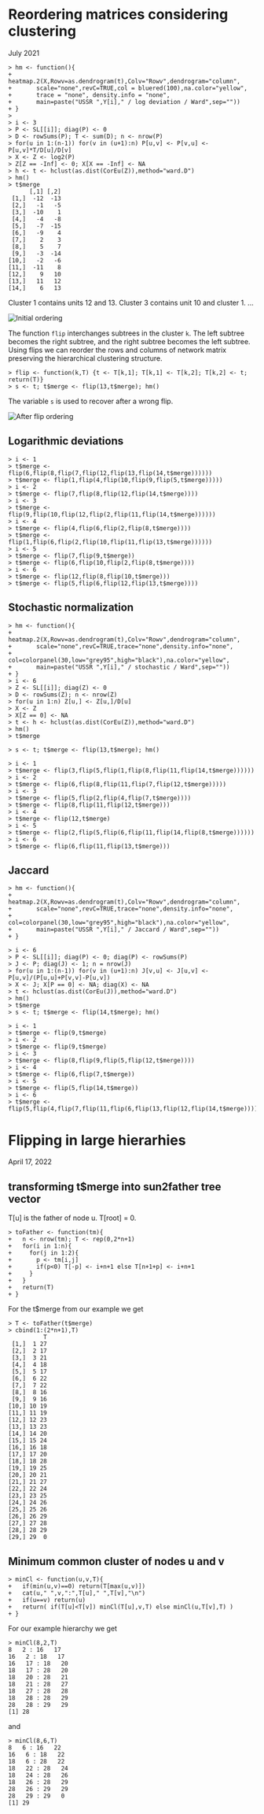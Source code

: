 # Reordering matrices considering clustering

July 2021
```
> hm <- function(){
+    heatmap.2(X,Rowv=as.dendrogram(t),Colv="Rowv",dendrogram="column",
+       scale="none",revC=TRUE,col = bluered(100),na.color="yellow",
+       trace = "none", density.info = "none",
+       main=paste("USSR ",Y[i]," / log deviation / Ward",sep=""))
+ }
> 
> i <- 3
> P <- SL[[i]]; diag(P) <- 0
> D <- rowSums(P); T <- sum(D); n <- nrow(P)
> for(u in 1:(n-1)) for(v in (u+1):n) P[u,v] <- P[v,u] <- P[u,v]*T/D[u]/D[v]
> X <- Z <- log2(P)
> Z[Z == -Inf] <- 0; X[X == -Inf] <- NA 
> h <- t <- hclust(as.dist(CorEu(Z)),method="ward.D")
> hm()
> t$merge
      [,1] [,2]
 [1,]  -12  -13
 [2,]   -1   -5
 [3,]  -10    1
 [4,]   -4   -8
 [5,]   -7  -15
 [6,]   -9    4
 [7,]    2    3
 [8,]    5    7
 [9,]   -3  -14
[10,]   -2   -6
[11,]  -11    8
[12,]    9   10
[13,]   11   12
[14,]    6   13
```
Cluster 1 contains units 12 and 13. Cluster 3 contains unit 10 and cluster 1. ...

![Initial ordering](https://github.com/bavla/NormNet/blob/main/data/natalija/logdev1.png)

The function `flip` interchanges subtrees in the cluster `k`. The left subtree becomes the right subtree, and the right subtree becomes the left subtree. Using  flips we can reorder the rows and columns of network matrix preserving the hierarchical clustering structure.
```
> flip <- function(k,T) {t <- T[k,1]; T[k,1] <- T[k,2]; T[k,2] <- t; return(T)}
> s <- t; t$merge <- flip(13,t$merge); hm()
```
The variable `s` is used to recover after a wrong flip.

![After flip ordering](https://github.com/bavla/NormNet/blob/main/data/natalija/logdev2.png)

## Logarithmic deviations

```
> i <- 1
> t$merge <- flip(6,flip(8,flip(7,flip(12,flip(13,flip(14,t$merge))))))
> t$merge <- flip(1,flip(4,flip(10,flip(9,flip(5,t$merge)))))
> i <- 2
> t$merge <- flip(7,flip(8,flip(12,flip(14,t$merge))))
> i <- 3
> t$merge <- flip(9,flip(10,flip(12,flip(2,flip(11,flip(14,t$merge))))))
> i <- 4
> t$merge <- flip(4,flip(6,flip(2,flip(8,t$merge))))
> t$merge <- flip(1,flip(6,flip(2,flip(10,flip(11,flip(13,t$merge))))))
> i <- 5
> t$merge <- flip(7,flip(9,t$merge))
> t$merge <- flip(6,flip(10,flip(2,flip(8,t$merge))))
> i <- 6
> t$merge <- flip(12,flip(8,flip(10,t$merge)))
> t$merge <- flip(5,flip(6,flip(12,flip(13,t$merge))))
```

## Stochastic normalization

```
> hm <- function(){
+    heatmap.2(X,Rowv=as.dendrogram(t),Colv="Rowv",dendrogram="column",
+       scale="none",revC=TRUE,trace="none",density.info="none",
+       col=colorpanel(30,low="grey95",high="black"),na.color="yellow",      
+       main=paste("USSR ",Y[i]," / stochastic / Ward",sep=""))
+ }
> i <- 6
> Z <- SL[[i]]; diag(Z) <- 0
> D <- rowSums(Z); n <- nrow(Z)
> for(u in 1:n) Z[u,] <- Z[u,]/D[u]
> X <- Z 
> X[Z == 0] <- NA 
> t <- h <- hclust(as.dist(CorEu(Z)),method="ward.D")
> hm()
> t$merge

> s <- t; t$merge <- flip(13,t$merge); hm()

> i <- 1
> t$merge <- flip(3,flip(5,flip(1,flip(8,flip(11,flip(14,t$merge))))))
> i <- 2
> t$merge <- flip(6,flip(8,flip(11,flip(7,flip(12,t$merge)))))
> i <- 3
> t$merge <- flip(5,flip(2,flip(4,flip(7,t$merge))))
> t$merge <- flip(8,flip(11,flip(12,t$merge)))
> i <- 4
> t$merge <- flip(12,t$merge)
> i <- 5
> t$merge <- flip(2,flip(5,flip(6,flip(11,flip(14,flip(8,t$merge))))))
> i <- 6
> t$merge <- flip(6,flip(11,flip(13,t$merge)))
```
## Jaccard

```
> hm <- function(){
+    heatmap.2(X,Rowv=as.dendrogram(t),Colv="Rowv",dendrogram="column",
+       scale="none",revC=TRUE,trace="none",density.info="none",
+       col=colorpanel(30,low="grey95",high="black"),na.color="yellow",      
+       main=paste("USSR ",Y[i]," / Jaccard / Ward",sep=""))
+ }

> i <- 6
> P <- SL[[i]]; diag(P) <- 0; diag(P) <- rowSums(P)
> J <- P; diag(J) <- 1; n = nrow(J)
> for(u in 1:(n-1)) for(v in (u+1):n) J[v,u] <- J[u,v] <- P[u,v]/(P[u,u]+P[v,v]-P[u,v])
> X <- J; X[P == 0] <- NA; diag(X) <- NA
> t <- hclust(as.dist(CorEu(J)),method="ward.D")
> hm()
> t$merge
> s <- t; t$merge <- flip(14,t$merge); hm()

> i <- 1
> t$merge <- flip(9,t$merge)
> i <- 2
> t$merge <- flip(9,t$merge)
> i <- 3
> t$merge <- flip(8,flip(9,flip(5,flip(12,t$merge))))
> i <- 4
> t$merge <- flip(6,flip(7,t$merge))
> i <- 5
> t$merge <- flip(5,flip(14,t$merge))
> i <- 6
> t$merge <- flip(5,flip(4,flip(7,flip(11,flip(6,flip(13,flip(12,flip(14,t$merge))))))))
```

# Flipping in large hierarhies

April 17, 2022

## transforming t$merge into sun2father tree vector

T[u] is the father of node u. T[root] = 0.
```
> toFather <- function(tm){
+   n <- nrow(tm); T <- rep(0,2*n+1)
+   for(i in 1:n){
+     for(j in 1:2){
+       p <- tm[i,j]
+       if(p<0) T[-p] <- i+n+1 else T[n+1+p] <- i+n+1
+     }
+   }
+   return(T)
+ }
```
For the t$merge from our example we get
```
> T <- toFather(t$merge)
> cbind(1:(2*n+1),T)
          T
 [1,]  1 27
 [2,]  2 17
 [3,]  3 21
 [4,]  4 18
 [5,]  5 17
 [6,]  6 22
 [7,]  7 22
 [8,]  8 16
 [9,]  9 16
[10,] 10 19
[11,] 11 19
[12,] 12 23
[13,] 13 23
[14,] 14 20
[15,] 15 24
[16,] 16 18
[17,] 17 20
[18,] 18 28
[19,] 19 25
[20,] 20 21
[21,] 21 27
[22,] 22 24
[23,] 23 25
[24,] 24 26
[25,] 25 26
[26,] 26 29
[27,] 27 28
[28,] 28 29
[29,] 29  0
```
## Minimum common cluster of nodes u and v
```
> minCl <- function(u,v,T){
+   if(min(u,v)==0) return(T[max(u,v)])
+   cat(u," ",v,":",T[u]," ",T[v],"\n")
+   if(u==v) return(u)
+   return( if(T[u]<T[v]) minCl(T[u],v,T) else minCl(u,T[v],T) ) 
+ }
```
For our example hierarchy we get
```
> minCl(8,2,T)
8   2 : 16   17 
16   2 : 18   17 
16   17 : 18   20 
18   17 : 28   20 
18   20 : 28   21 
18   21 : 28   27 
18   27 : 28   28 
18   28 : 28   29 
28   28 : 29   29 
[1] 28
```
and
```
> minCl(8,6,T)
8   6 : 16   22 
16   6 : 18   22 
18   6 : 28   22 
18   22 : 28   24 
18   24 : 28   26 
18   26 : 28   29 
28   26 : 29   29 
28   29 : 29   0 
[1] 29
```
